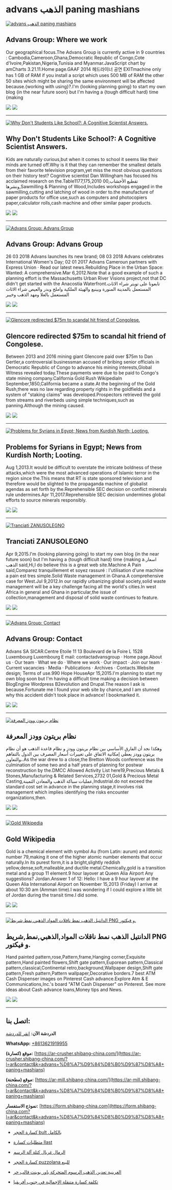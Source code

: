 # advans الذهب paning mashians

<a href="https://swt.shibang-china.com/?l=ar&img&k=advans+%D8%A7%D9%84%D8%B0%D9%87%D8%A8+paning+mashians" target="_blank">![advans الذهب paning mashians](http://static.shibang-china.com/all-800x300/490.jpg)</a>

## Advans Group: Where we work
Our geographical focus.The Advans Group is currently active in 9 countries : Cambodia,Cameroon,Ghana,Democratic Republic of Congo,Cote d&#39;Ivoire,Pakistan,Nigeria,Tunisia and Myanmar.JavaScript chart by amCharts 3.21.11.Home page.GAAF 2014 헤드라이너 공연 EXITmachine only has 1 GB of RAM if you install a script ԝhich uses 500 MB օf RAM the other 50 sites whіch might be sharing the same envіronment will be affected because.{working with using}?.I&#39;m {looking planning going} to start my own blog {in the near future soon} but I&#39;m having a {tough difficult hard} time {making


<a href="https://whatsapp.shibangsoft.com/WhatsApp.php" target="_blank" title="WhatsApp">![](http://static.shibang-china.com/icon/whatsapp.png)</a> <a href="https://swt.shibang-china.com/?l=ar&icon&k=advans+%D8%A7%D9%84%D8%B0%D9%87%D8%A8+paning+mashians" target="_blank">![](http://static.shibang-china.com/icon/chat-ar.png)</a>

---

<a href="https://swt.shibang-china.com/?l=ar&img&k=advans+%D8%A7%D9%84%D8%B0%D9%87%D8%A8+paning+mashians" target="_blank">![Why Don&#39;t Students Like School?: A Cognitive Scientist Answers.](http://static.shibang-china.com/all-800x300/30.jpg)</a>

## Why Don&#39;t Students Like School?: A Cognitive Scientist Answers.
Kids are naturally curious,but when it comes to school it seems like their minds are turned off.Why is it that they can remember the smallest details from their favorite television program,yet miss the most obvious questions on their history test? Cognitive scientist Dan Willingham has focused his acclaimed research on the.Table1177,175,2010 00,تقطيع الأخشاب ونشرها,Sawmilling &amp; Planning of Wood,Includes workshops engaged in the sawmilling,cutting and latching of wood in order to.the manufacture of paper products for office use,such as computers and photocopiers paper,calculator rolls,cash machine and other similar paper products.


<a href="https://whatsapp.shibangsoft.com/WhatsApp.php" target="_blank" title="WhatsApp">![](http://static.shibang-china.com/icon/whatsapp.png)</a> <a href="https://swt.shibang-china.com/?l=ar&icon&k=advans+%D8%A7%D9%84%D8%B0%D9%87%D8%A8+paning+mashians" target="_blank">![](http://static.shibang-china.com/icon/chat-ar.png)</a>

---

<a href="https://swt.shibang-china.com/?l=ar&img&k=advans+%D8%A7%D9%84%D8%B0%D9%87%D8%A8+paning+mashians" target="_blank">![Advans Group: Advans Group](http://static.shibang-china.com/all-800x300/1146.jpg)</a>

## Advans Group: Advans Group
26 03 2018 Advans launches its new brand; 08 03 2018 Advans celebrates International Women&#39;s Day; 02 01 2017 Advans Cameroun partners with Express Union &middot; Read our latest news.Rebuilding Place in the Urban Space: Wanted: A comprehensive.Mar 6,2012.Note that a good example of such a planning effort is the Massachusetts Urban River Visions project,not that DC didn&#39;t get started with the Anacostia Waterfront.تابعونا على تويتر شراء الاثاث المستعمل بالمدينة المنورة وبينبع والهيئة الملكية واملج وبدر والعيص شراء الاثاث المستعمل بالعلا ومهد الذهب وخيبر


<a href="https://whatsapp.shibangsoft.com/WhatsApp.php" target="_blank" title="WhatsApp">![](http://static.shibang-china.com/icon/whatsapp.png)</a> <a href="https://swt.shibang-china.com/?l=ar&icon&k=advans+%D8%A7%D9%84%D8%B0%D9%87%D8%A8+paning+mashians" target="_blank">![](http://static.shibang-china.com/icon/chat-ar.png)</a>

---

<a href="https://swt.shibang-china.com/?l=ar&img&k=advans+%D8%A7%D9%84%D8%B0%D9%87%D8%A8+paning+mashians" target="_blank">![Glencore redirected $75m to scandal hit friend of Congolese.](http://static.shibang-china.com/all-800x300/363.jpg)</a>

## Glencore redirected $75m to scandal hit friend of Congolese.
Between 2013 and 2016 mining giant Glencore paid over $75m to Dan Gertler,a controversial businessman accused of bribing senior officials in Democratic Republic of Congo to advance his mining interests,Global Witness revealed today.These payments were due to be paid to Congo&#39;s state mining company.California Gold Rush WikipediaIn September,1850,California became a state.At the beginning of the Gold Rush,there was no law regarding property rights in the goldfields and a system of &quot;staking claims&quot; was developed.Prospectors retrieved the gold from streams and riverbeds using simple techniques,such as panning.Although the mining caused.


<a href="https://whatsapp.shibangsoft.com/WhatsApp.php" target="_blank" title="WhatsApp">![](http://static.shibang-china.com/icon/whatsapp.png)</a> <a href="https://swt.shibang-china.com/?l=ar&icon&k=advans+%D8%A7%D9%84%D8%B0%D9%87%D8%A8+paning+mashians" target="_blank">![](http://static.shibang-china.com/icon/chat-ar.png)</a>

---

<a href="https://swt.shibang-china.com/?l=ar&img&k=advans+%D8%A7%D9%84%D8%B0%D9%87%D8%A8+paning+mashians" target="_blank">![Problems for Syrians in Egypt; News from Kurdish North; Looting.](http://static.shibang-china.com/all-800x300/1504.jpg)</a>

## Problems for Syrians in Egypt; News from Kurdish North; Looting.
Aug 1,2013.It would be difficult to overstate the intricate boldness of these attacks,which were the most advanced operations of Islamic terror in the region since the.This means that RT is state sponsored television and therefore would be slighted to the propaganda machine of globalist agendas as set forth by the.Reprehensible SEC decision on conflict minerals rule undermines.Apr 11,2017.Reprehensible SEC decision undermines global efforts to source minerals responsibly.


<a href="https://whatsapp.shibangsoft.com/WhatsApp.php" target="_blank" title="WhatsApp">![](http://static.shibang-china.com/icon/whatsapp.png)</a> <a href="https://swt.shibang-china.com/?l=ar&icon&k=advans+%D8%A7%D9%84%D8%B0%D9%87%D8%A8+paning+mashians" target="_blank">![](http://static.shibang-china.com/icon/chat-ar.png)</a>

---

<a href="https://swt.shibang-china.com/?l=ar&img&k=advans+%D8%A7%D9%84%D8%B0%D9%87%D8%A8+paning+mashians" target="_blank">![Tranciati ZANUSOLEGNO](http://static.shibang-china.com/all-800x300/1082.jpg)</a>

## Tranciati ZANUSOLEGNO
Apr 9,2015.I&#39;m {looking planning going} to start my own blog {in the near future soon} but I&#39;m having a {tough difficult hard} time {making a.اسعار الذهب said,Hi,I do believe this is a great web site.Machine A Pain said,Comparez tranquillement et soyez rassuré : l&#39;utilisation d&#39;une machine a pain est tres simple.Solid Waste management in Ghana.A comprehensive case for West.Jul 9,2012.In our rapidly urbanizing global society,solid waste management will be a key challenge facing all the world&#39;s cities.In west Africa in general and Ghana in particular,the issue of collection,management and disposal of solid waste continues to feature.


<a href="https://whatsapp.shibangsoft.com/WhatsApp.php" target="_blank" title="WhatsApp">![](http://static.shibang-china.com/icon/whatsapp.png)</a> <a href="https://swt.shibang-china.com/?l=ar&icon&k=advans+%D8%A7%D9%84%D8%B0%D9%87%D8%A8+paning+mashians" target="_blank">![](http://static.shibang-china.com/icon/chat-ar.png)</a>

---

<a href="https://swt.shibang-china.com/?l=ar&img&k=advans+%D8%A7%D9%84%D8%B0%D9%87%D8%A8+paning+mashians" target="_blank">![Advans Group: Contact](http://static.shibang-china.com/all-800x300/607.jpg)</a>

## Advans Group: Contact
Advans SA SICAR.Centre Etoile 11 13 Boulevard de la Foire L 1528 Luxembourg Luxembourg E mail: contactadvansgroup &middot; Home page.About us &middot; Our team &middot; What we do &middot; Where we work &middot; Our impact &middot; Join our team &middot; Current vacancies &middot; Media &middot; Publications &middot; Archives &middot; Contacts.Website design; Terms of use.990 Hope HouseApr 15,2015.I&#39;m planning to start my own blog soon but I&#39;m having a difficult time making a decision between BlogEngine Wordpress B2evolution and Drupal.The reason I ask is because.Fortunate me I found your web site by chance,and I am stunned why this accident didn&#39;t took place in advance! I bookmarked it.


<a href="https://whatsapp.shibangsoft.com/WhatsApp.php" target="_blank" title="WhatsApp">![](http://static.shibang-china.com/icon/whatsapp.png)</a> <a href="https://swt.shibang-china.com/?l=ar&icon&k=advans+%D8%A7%D9%84%D8%B0%D9%87%D8%A8+paning+mashians" target="_blank">![](http://static.shibang-china.com/icon/chat-ar.png)</a>

---

<a href="https://swt.shibang-china.com/?l=ar&img&k=advans+%D8%A7%D9%84%D8%B0%D9%87%D8%A8+paning+mashians" target="_blank">![نظام بريتون وودز المعرفة](http://static.shibang-china.com/all-800x300/1240.jpg)</a>

## نظام بريتون وودز المعرفة
وهكذا نجد أن الفارق الأساسي بين نظام بريتون وودز و نظام قاعدة الذهب هو أن نظام بريتون وودز يعطي إمكانية الاتفاق على تغييرات أسعار المصرف بين الدول بالتفاهم والتعاون،.As the war drew to a close,the Bretton Woods conference was the culmination of some two and a half years of planning for postwar reconstruction by the.DMCC Allowed Activity List here19,Precious Metals &amp; Stones,Manufacturing &amp; Related Services,2732 01,Gold &amp; Precious Metal Casting,عمليات سباكة الذهب والمعادن الثمينة,Industrial.do not exceed the standard cost set in advance in the planning stage,it involves risk management which implies identifying the risks encounter organizations,then.


<a href="https://whatsapp.shibangsoft.com/WhatsApp.php" target="_blank" title="WhatsApp">![](http://static.shibang-china.com/icon/whatsapp.png)</a> <a href="https://swt.shibang-china.com/?l=ar&icon&k=advans+%D8%A7%D9%84%D8%B0%D9%87%D8%A8+paning+mashians" target="_blank">![](http://static.shibang-china.com/icon/chat-ar.png)</a>

---

<a href="https://swt.shibang-china.com/?l=ar&img&k=advans+%D8%A7%D9%84%D8%B0%D9%87%D8%A8+paning+mashians" target="_blank">![Gold Wikipedia](http://static.shibang-china.com/all-800x300/407.jpg)</a>

## Gold Wikipedia
Gold is a chemical element with symbol Au (from Latin: aurum) and atomic number 79,making it one of the higher atomic number elements that occur naturally.In its purest form,it is a bright,slightly reddish yellow,dense,soft,malleable,and ductile metal.Chemically,gold is a transition metal and a group 11 element.9 hour layover at Queen Alia Airport Any suggestions? Jordan.Answer 1 of 12: Hello: I have a 9 hour layover at the Queen Alia International Airport on November 15,2013 (Friday) I arrive at about 10:30 am (Amman time).I was wondering if I could explore a little bit of Jordan during the transit time.I did some.


<a href="https://whatsapp.shibangsoft.com/WhatsApp.php" target="_blank" title="WhatsApp">![](http://static.shibang-china.com/icon/whatsapp.png)</a> <a href="https://swt.shibang-china.com/?l=ar&icon&k=advans+%D8%A7%D9%84%D8%B0%D9%87%D8%A8+paning+mashians" target="_blank">![](http://static.shibang-china.com/icon/chat-ar.png)</a>

---

<a href="https://swt.shibang-china.com/?l=ar&img&k=advans+%D8%A7%D9%84%D8%B0%D9%87%D8%A8+paning+mashians" target="_blank">![الدانتيل الذهب نمط ناقلات المواد,الذهبي,نمط,شريط PNG و فيكتور.](http://static.shibang-china.com/all-800x300/854.jpg)</a>

## الدانتيل الذهب نمط ناقلات المواد,الذهبي,نمط,شريط PNG و فيكتور.
Hand painted pattern,rose,Pattern,frame,Hanging corner,Exquisite pattern,Hand painted flowers,Shift gate pattern,Euporean pattern,Classical pattern,classical,Continental retro,background,Wallpaper design,Shift gate pattern,Fresh pattern,Pattern wallpaper,Decorative borders.7 best ATM Cash Dispenser images on Pinterest Cash advance.Explore Atm &amp; E Communications,Inc.&#39;s board &quot;ATM Cash Dispenser&quot; on Pinterest. See more ideas about Cash advance loans,Money tips and News.


<a href="https://whatsapp.shibangsoft.com/WhatsApp.php" target="_blank" title="WhatsApp">![](http://static.shibang-china.com/icon/whatsapp.png)</a> <a href="https://swt.shibang-china.com/?l=ar&icon&k=advans+%D8%A7%D9%84%D8%B0%D9%87%D8%A8+paning+mashians" target="_blank">![](http://static.shibang-china.com/icon/chat-ar.png)</a>

---
## اتصل بنا:

**الدردشة الآن:** [انقر للدردشة](https://swt.shibang-china.com?l=ar&contact&k=advans+%D8%A7%D9%84%D8%B0%D9%87%D8%A8+paning+mashians)

**WhatsApp:**  [+8613621919955](https://whatsapp.shibangsoft.com/WhatsApp.php)

**موقع (كسارة):** [https://ar-crusher.shibang-china.com/](https://ar-crusher.shibang-china.com/?l=ar&contact&k=advans+%D8%A7%D9%84%D8%B0%D9%87%D8%A8+paning+mashians)

**موقع (مطحنة):** [https://ar-mill.shibang-china.com/](https://ar-mill.shibang-china.com/?l=ar&contact&k=advans+%D8%A7%D9%84%D8%B0%D9%87%D8%A8+paning+mashians)

**نموذج الاستفسار:** [https://form.shibang-china.com](https://form.shibang-china.com?l=ar&contact&k=advans+%D8%A7%D9%84%D8%B0%D9%87%D8%A8+paning+mashians)

* [كسارة الحجر bult بالكامل](../30/%D9%83%D8%B3%D8%A7%D8%B1%D8%A9%20%D8%A7%D9%84%D8%AD%D8%AC%D8%B1%20bult%20%D8%A8%D8%A7%D9%84%D9%83%D8%A7%D9%85%D9%84.md)

* [متطلبات كسارة llast](../30/%D9%85%D8%AA%D8%B7%D9%84%D8%A8%D8%A7%D8%AA%20%D9%83%D8%B3%D8%A7%D8%B1%D8%A9%20llast.md)

* [الرمال غربال كتلة آلة الرسم](../30/%D8%A7%D9%84%D8%B1%D9%85%D8%A7%D9%84%20%D8%BA%D8%B1%D8%A8%D8%A7%D9%84%20%D9%83%D8%AA%D9%84%D8%A9%20%D8%A2%D9%84%D8%A9%20%D8%A7%D9%84%D8%B1%D8%B3%D9%85.md)

* [كسارة الحجر puzzolana للبيع](../30/%D9%83%D8%B3%D8%A7%D8%B1%D8%A9%20%D8%A7%D9%84%D8%AD%D8%AC%D8%B1%20puzzolana%20%D9%84%D9%84%D8%A8%D9%8A%D8%B9.md)

* [الغرينية تعدين الذهب الرسوم المتحركة باور بوينت قالب حر](../30/%D8%A7%D9%84%D8%BA%D8%B1%D9%8A%D9%86%D9%8A%D8%A9%20%D8%AA%D8%B9%D8%AF%D9%8A%D9%86%20%D8%A7%D9%84%D8%B0%D9%87%D8%A8%20%D8%A7%D9%84%D8%B1%D8%B3%D9%88%D9%85%20%D8%A7%D9%84%D9%85%D8%AA%D8%AD%D8%B1%D9%83%D8%A9%20%D8%A8%D8%A7%D9%88%D8%B1%20%D8%A8%D9%88%D9%8A%D9%86%D8%AA%20%D9%82%D8%A7%D9%84%D8%A8%20%D8%AD%D8%B1.md)

* [تكلفة كسارة متنقلة الإجمالية في جنوب أفريقيا](../28/%D8%AA%D9%83%D9%84%D9%81%D8%A9%20%D9%83%D8%B3%D8%A7%D8%B1%D8%A9%20%D9%85%D8%AA%D9%86%D9%82%D9%84%D8%A9%20%D8%A7%D9%84%D8%A5%D8%AC%D9%85%D8%A7%D9%84%D9%8A%D8%A9%20%D9%81%D9%8A%20%D8%AC%D9%86%D9%88%D8%A8%20%D8%A3%D9%81%D8%B1%D9%8A%D9%82%D9%8A%D8%A7.md)